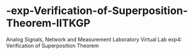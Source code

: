 # -exp-Verification-of-Superposition-Theorem-IITKGP
Analog Signals, Network and Measurement Laboratory Virtual Lab exp4: Verification of Superposition Theorem
